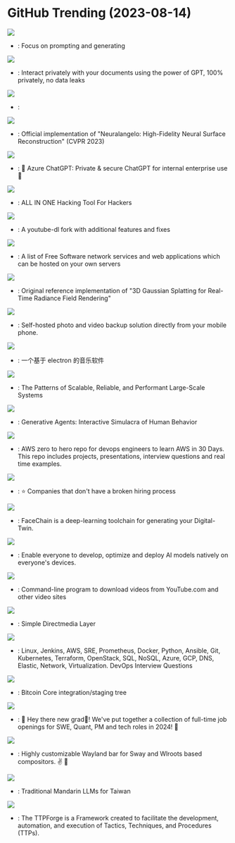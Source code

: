 # GitHub Trending (2023-08-14)

![](https://img.shields.io/badge/Python-New%20597-green?style=flat-square&logo=appveyor)
- [](https://github.comundefined): Focus on prompting and generating

![](https://img.shields.io/badge/Python-New%20163-green?style=flat-square&logo=appveyor)
- [](https://github.comundefined): Interact privately with your documents using the power of GPT, 100% privately, no data leaks

![](https://img.shields.io/badge/C-New%20203-green?style=flat-square&logo=appveyor)
- [](https://github.comundefined): 

![](https://img.shields.io/badge/Python-New%20391-green?style=flat-square&logo=appveyor)
- [](https://github.comundefined): Official implementation of "Neuralangelo: High-Fidelity Neural Surface Reconstruction" (CVPR 2023)

![](https://img.shields.io/badge/TypeScript-New%201-green?style=flat-square&logo=appveyor)
- [](https://github.comundefined): 🤖 Azure ChatGPT: Private & secure ChatGPT for internal enterprise use 💼

![](https://img.shields.io/badge/Python-New%2056-green?style=flat-square&logo=appveyor)
- [](https://github.comundefined): ALL IN ONE Hacking Tool For Hackers

![](https://img.shields.io/badge/Python-New%20266-green?style=flat-square&logo=appveyor)
- [](https://github.comundefined): A youtube-dl fork with additional features and fixes

![](https://img.shields.io/badge/Makefile-New%20174-green?style=flat-square&logo=appveyor)
- [](https://github.comundefined): A list of Free Software network services and web applications which can be hosted on your own servers

![](https://img.shields.io/badge/Python-New%20108-green?style=flat-square&logo=appveyor)
- [](https://github.comundefined): Original reference implementation of "3D Gaussian Splatting for Real-Time Radiance Field Rendering"

![](https://img.shields.io/badge/Dart-New%2043-green?style=flat-square&logo=appveyor)
- [](https://github.comundefined): Self-hosted photo and video backup solution directly from your mobile phone.

![](https://img.shields.io/badge/TypeScript-New%2043-green?style=flat-square&logo=appveyor)
- [](https://github.comundefined): 一个基于 electron 的音乐软件

![](https://img.shields.io/badge/none-New%20345-green?style=flat-square&logo=appveyor)
- [](https://github.comundefined): The Patterns of Scalable, Reliable, and Performant Large-Scale Systems

![](https://img.shields.io/badge/none-New%201-green?style=flat-square&logo=appveyor)
- [](https://github.comundefined): Generative Agents: Interactive Simulacra of Human Behavior

![](https://img.shields.io/badge/Python-New%2053-green?style=flat-square&logo=appveyor)
- [](https://github.comundefined): AWS zero to hero repo for devops engineers to learn AWS in 30 Days. This repo includes projects, presentations, interview questions and real time examples.

![](https://img.shields.io/badge/JavaScript-New%2025-green?style=flat-square&logo=appveyor)
- [](https://github.comundefined): ⭐️ Companies that don't have a broken hiring process

![](https://img.shields.io/badge/Python-New%20522-green?style=flat-square&logo=appveyor)
- [](https://github.comundefined): FaceChain is a deep-learning toolchain for generating your Digital-Twin.

![](https://img.shields.io/badge/Python-New%2067-green?style=flat-square&logo=appveyor)
- [](https://github.comundefined): Enable everyone to develop, optimize and deploy AI models natively on everyone's devices.

![](https://img.shields.io/badge/Python-New%20147-green?style=flat-square&logo=appveyor)
- [](https://github.comundefined): Command-line program to download videos from YouTube.com and other video sites

![](https://img.shields.io/badge/C-New%2058-green?style=flat-square&logo=appveyor)
- [](https://github.comundefined): Simple Directmedia Layer

![](https://img.shields.io/badge/Python-New%20208-green?style=flat-square&logo=appveyor)
- [](https://github.comundefined): Linux, Jenkins, AWS, SRE, Prometheus, Docker, Python, Ansible, Git, Kubernetes, Terraform, OpenStack, SQL, NoSQL, Azure, GCP, DNS, Elastic, Network, Virtualization. DevOps Interview Questions

![](https://img.shields.io/badge/C%2B%2B-New%2097-green?style=flat-square&logo=appveyor)
- [](https://github.comundefined): Bitcoin Core integration/staging tree

![](https://img.shields.io/badge/Python-New%2035-green?style=flat-square&logo=appveyor)
- [](https://github.comundefined): 👋 Hey there new grad🎉! We've put together a collection of full-time job openings for SWE, Quant, PM and tech roles in 2024! 🚀

![](https://img.shields.io/badge/C%2B%2B-New%205-green?style=flat-square&logo=appveyor)
- [](https://github.comundefined): Highly customizable Wayland bar for Sway and Wlroots based compositors. ✌️ 🎉

![](https://img.shields.io/badge/Python-New%2048-green?style=flat-square&logo=appveyor)
- [](https://github.comundefined): Traditional Mandarin LLMs for Taiwan

![](https://img.shields.io/badge/Go-New%2016-green?style=flat-square&logo=appveyor)
- [](https://github.comundefined): The TTPForge is a Framework created to facilitate the development, automation, and execution of Tactics, Techniques, and Procedures (TTPs).

